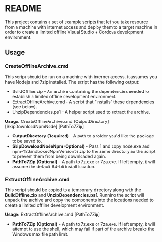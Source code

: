 # README

This project contains a set of example scripts that let you take resource from a machine with internet access and deploy them to a target machine in order to create a limited offline Visual Studio + Cordova development environment.

## Usage
### CreateOfflineArchive.cmd  

This script should be run on a machine with internet access. It assumes you have Nodejs and 7zip installed. The script has the following output:
- BuildOffline.zip - An archive containing the dependencies needed to establish a limited offline development environment.
- ExtractOfflineArchive.cmd - A script that "installs" these dependencies (see below).
- UnzipDependencies.ps1 - A helper script used to extract the archive.

**Usage:** CreateOfflineArchive.cmd [OutputDirectory] [SkipDownloadNpmNode] [PathTo7Zip]

- **OutputDirectory (Required)** - A path to a folder you'd like the package to be saved to.  
- **SkipDownloadNodeNpm (Optional)** - Pass 1 and copy node.exe and npm-%SandboxedNpmVersion%.zip to the same directory as the script to prevent them from being downloaded again.  
- **PathTo7Zip (Optional)** - A path to 7z.exe or 7za.exe. If left empty, it will assume the default 64-bit install location.

### ExtractOfflineArchive.cmd

This script should be copied to a temporary directory along with the **BuildOffline.zip** and **UnzipDependencies.ps1**. Running the script will unpack the archive and copy the components into the locations needed to create a limited offline development environment.

**Usage:** ExtractOfflineArchive.cmd [PathTo7Zip]

- **PathTo7Zip (Optional)** - A path to 7z.exe or 7za.exe. If left empty, it will attempt to use the shell, which may fail if part of the archive breaks the Windows max file path limit.